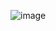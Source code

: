 ![image](https://github.com/robocode-pb/RC2023/assets/172953581/62adfee6-cbaf-47d1-8a07-3dcb0fc8a553)
